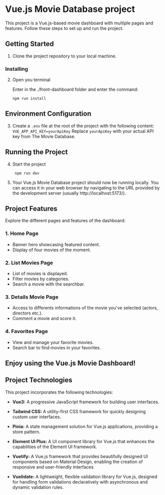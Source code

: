 # Vue.js Movie Database project

This project is a Vue.js-based movie dashboard with multiple pages and features. Follow these steps to set up and run the project.

## Getting Started

1. Clone the project repository to your local machine.

### Installing

2. Open you terminal

    Enter in the ./front-dashboard folder and enter the command:

    ```
    npm run install
    ```


## Environment Configuration

3. Create a `.env` file at the root of the project with the following content:
`VUE_APP_API_KEY=yourApiKey`
Replace `yourApiKey` with your actual API key from The Movie Database.

## Running the Project

4. Start the project
    
   ```
    npm run dev
    ```
   
6. Your Vue.js Movie Database project should now be running locally. You can access it in your web browser by navigating to the URL provided by the development server (usually http://localhost:5173/).

## Project Features

Explore the different pages and features of the dashboard:

### 1. Home Page

- Banner hero showcasing featured content.
- Display of four movies of the moment.

### 2. List Movies Page

- List of movies is displayed.
- Filter movies by categories.
- Search a movie with the searchbar.

### 3. Details Movie Page

- Access to differents informations of the movie you've selected (actors, directors etc.).
- Comment a movie and score it.
  
### 4. Favorites Page

- View and manage your favorite movies.
- Search bar to find movies in your favorites.

## Enjoy using the Vue.js Movie Dashboard!

## Project Technologies

This project incorporates the following technologies:

- **Vue3:** A progressive JavaScript framework for building user interfaces.

- **Tailwind CSS:** A utility-first CSS framework for quickly designing custom user interfaces.

- **Pinia:** A state management solution for Vue.js applications, providing a store pattern.

- **Element UI Plus:** A UI component library for Vue.js that enhances the capabilities of the Element UI framework.
  
- **Vuetify:** A Vue.js framework that provides beautifully designed UI components based on Material Design, enabling the creation of responsive and user-friendly interfaces

- **Vuelidate:** A lightweight, flexible validation library for Vue.js, designed for handling form validations declaratively with asynchronous and dynamic validation rules.
